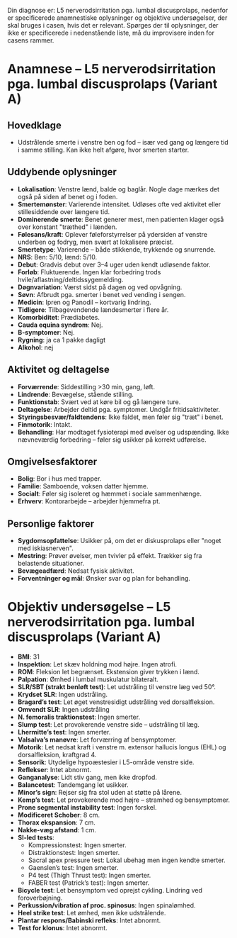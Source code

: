 
Din diagnose er: L5 nerverodsirritation pga. lumbal discusprolaps, nedenfor er specificerede anamnestiske oplysninger og objektive undersøgelser, der skal bruges i casen, hvis det er relevant. Spørges der til oplysninger, der ikke er specificerede i nedenstående liste, må du improvisere inden for casens rammer. 

# Anamnese – L5 nerverodsirritation pga. lumbal discusprolaps (Variant A)

## Hovedklage

- Udstrålende smerte i venstre ben og fod – især ved gang og længere tid i samme stilling. Kan ikke helt afgøre, hvor smerten starter.

## Uddybende oplysninger

- **Lokalisation**: Venstre lænd, balde og baglår. Nogle dage mærkes det også på siden af benet og i foden.
- **Smertemønster**: Varierende intensitet. Udløses ofte ved aktivitet eller stillesiddende over længere tid.
- **Dominerende smerte**: Benet generer mest, men patienten klager også over konstant "træthed" i lænden.
- **Følesans/kraft**: Oplever føleforstyrrelser på ydersiden af venstre underben og fodryg, men svært at lokalisere præcist.
- **Smertetype**: Varierende – både stikkende, trykkende og snurrende.
- **NRS**: Ben: 5/10, lænd: 5/10.
- **Debut**: Gradvis debut over 3–4 uger uden kendt udløsende faktor.
- **Forløb**: Fluktuerende. Ingen klar forbedring trods hvile/aflastning/deltidssygemelding.
- **Døgnvariation**: Værst sidst på dagen og ved opvågning.
- **Søvn**: Afbrudt pga. smerter i benet ved vending i sengen.
- **Medicin**: Ipren og Panodil – kortvarig lindring.
- **Tidligere**: Tilbagevendende lændesmerter i flere år.
- **Komorbiditet**: Prædiabetes.
- **Cauda equina syndrom**: Nej.
- **B-symptomer**: Nej.
- **Rygning**: ja ca 1 pakke dagligt
- **Alkohol**: nej

## Aktivitet og deltagelse

- **Forværrende**: Siddestilling >30 min, gang, løft.
- **Lindrende**: Bevægelse, stående stilling.
- **Funktionstab**: Svært ved at køre bil og gå længere ture.
- **Deltagelse**: Arbejder deltid pga. symptomer. Undgår fritidsaktiviteter.
- **Styringsbesvær/faldtendens**: Ikke faldet, men føler sig "træt" i benet.
- **Finmotorik**: Intakt.
- **Behandling**: Har modtaget fysioterapi med øvelser og udspænding. Ikke nævneværdig forbedring – føler sig usikker på korrekt udførelse. 

## Omgivelsesfaktorer

- **Bolig**: Bor i hus med trapper.
- **Familie**: Samboende, voksen datter hjemme.
- **Socialt**: Føler sig isoleret og hæmmet i sociale sammenhænge.
- **Erhverv**: Kontorarbejde – arbejder hjemmefra pt.

## Personlige faktorer

- **Sygdomsopfattelse**: Usikker på, om det er diskusprolaps eller "noget med iskiasnerven".
- **Mestring**: Prøver øvelser, men tvivler på effekt. Trækker sig fra belastende situationer.
- **Bevægeadfærd**: Nedsat fysisk aktivitet.
- **Forventninger og mål**: Ønsker svar og plan for behandling.

# Objektiv undersøgelse – L5 nerverodsirritation pga. lumbal discusprolaps (Variant A)
- **BMI**: 31
- **Inspektion**: Let skæv holdning mod højre. Ingen atrofi.  
- **ROM**: Fleksion let begrænset. Ekstension giver trykken i lænd.  
- **Palpation**: Ømhed i lumbal muskulatur bilateralt.  
- **SLR/SBT (strakt benløft test)**: Let udstråling til venstre læg ved 50°.  
- **Krydset SLR**: Ingen udstråling.  
- **Bragard’s test**: Let øget venstresidigt udstråling ved dorsalfleksion.  
- **Omvendt SLR**: Ingen udstråling 
- **N. femoralis traktionstest**: Ingen smerter. 
- **Slump test**: Let provokerende venstre side – udstråling til læg.  
- **Lhermitte’s test**: Ingen smerter.  
- **Valsalva’s manøvre**: Let forværring af bensymptomer.  
- **Motorik**: Let nedsat kraft i venstre m. extensor hallucis longus (EHL) og dorsalfleksion, kraftgrad 4.
- **Sensorik**: Utydelige hypoæstesier i L5-område venstre side.  
- **Reflekser**: Intet abnormt.  
- **Ganganalyse**: Lidt stiv gang, men ikke dropfod.  
- **Balancetest**: Tandemgang let usikker.  
- **Minor’s sign**: Rejser sig fra stol uden at støtte på lårene.
- **Kemp’s test**: Let provokerende mod højre – stramhed og bensymptomer.  
- **Prone segmental instability test**: Ingen forskel.  
- **Modificeret Schober**: 8 cm.  
- **Thorax ekspansion**: 7 cm.  
- **Nakke-væg afstand**: 1 cm.  
- **SI-led tests**:  
  - Kompressionstest: Ingen smerter.  
  - Distraktionstest: Ingen smerter.  
  - Sacral apex pressure test: Lokal ubehag men ingen kendte smerter.  
  - Gaenslen’s test: Ingen smerter.  
  - P4 test (Thigh Thrust test): Ingen smerter.  
  - FABER test (Patrick’s test): Ingen smerter. 
- **Bicycle test**: Let bensymptom ved oprejst cykling. Lindring ved foroverbøjning.  
- **Perkussion/vibration af proc. spinosus**: Ingen spinalømhed.  
- **Heel strike test**: Let ømhed, men ikke udstrålende.  
- **Plantar respons/Babinski refleks**: Intet abnormt.  
- **Test for klonus**: Intet abnormt.


